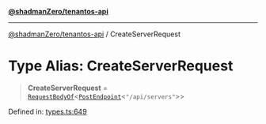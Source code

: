 [**@shadmanZero/tenantos-api**](../README.md)

***

[@shadmanZero/tenantos-api](../globals.md) / CreateServerRequest

# Type Alias: CreateServerRequest

> **CreateServerRequest** = [`RequestBodyOf`](RequestBodyOf.md)\<[`PostEndpoint`](PostEndpoint.md)\<`"/api/servers"`\>\>

Defined in: [types.ts:649](https://github.com/shadmanZero/tenantos-api/blob/1519ecac4035082956b06ca1cf266b8ad4cc7904/src/types.ts#L649)

